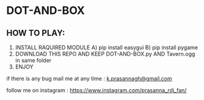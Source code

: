 # DOT-AND-BOX

## HOW TO PLAY:
  1) INSTALL RAQUIRED MODULE
       A) pip install easygui
       B) pip install pygame
  2) DOWNLOAD THIS REPO AND KEEP DOT-AND-BOX.py AND Tavern.ogg in same folder
  3) ENJOY 

if there is any bug mail me at any time : k.prasannagh@gmail.com

follow me on instagram : https://www.instagram.com/prasanna_rdj_fan/
